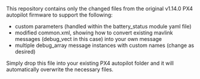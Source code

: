 This repository contains only the changed files from the original v1.14.0 PX4 autopilot firmware to support the following:
- custom parameters (handled within the battery_status module yaml file)
- modified common.xml, showing how to convert existing mavlink messages (debug_vect in this case) into your own message
- multiple debug_array message instances with custom names (change as desired)

Simply drop this file into your existing PX4 autopilot folder and it will automatically overwrite the necessary files.
